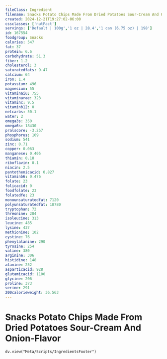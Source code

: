 ```yaml
---
fileClass: Ingredient
filename: Snacks Potato Chips Made From Dried Potatoes Sour-Cream And Onion-Flavor
created: 2024-12-21T19:27:02-06:00
cssclasses: ['nutFact']
servings: ['Default | 100g','1 oz | 28.4','1 can (6.75 oz) | 198']
id: 167554
foodgroup: Snacks
calories: 547
fat: 37
protein: 6.6
carbohydrate: 51.3
fiber: 1.2
cholesterol: 3
saturatedfats: 9.47
calcium: 64
iron: 1.4
potassium: 496
magnesium: 55
vitaminaiu: 755
vitaminarae: 323
vitaminc: 9.5
vitaminb12: 0
netcarbs: 50.1
water: 2
omega3s: 350
omega6s: 18430
pralscore: -3.257
phosphorus: 169
sodium: 541
zinc: 0.71
copper: 0.063
manganese: 0.405
thiamin: 0.18
riboflavin: 0.1
niacin: 2.5
pantothenicacid: 0.827
vitaminb6: 0.476
folate: 23
folicacid: 0
foodfolate: 23
folatedfe: 23
monounsaturatedfat: 7120
polyunsaturatedfat: 18780
tryptophan: 72
threonine: 284
isoleucine: 313
leucine: 485
lysine: 437
methionine: 102
cystine: 76
phenylalanine: 290
tyrosine: 254
valine: 380
arginine: 306
histidine: 148
alanine: 252
asparticacid: 928
glutamicacid: 1100
glycine: 206
proline: 373
serine: 291
200calorieweight: 36.563
---
```


# Snacks Potato Chips Made From Dried Potatoes Sour-Cream And Onion-Flavor

```dataviewjs
dv.view("Meta/Scripts/IngredientsFooter")
```